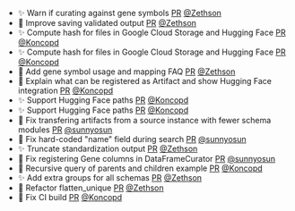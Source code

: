 - ✨ Warn if curating against gene symbols [PR](https://github.com/laminlabs/lamindb/pull/2142) [@Zethson](https://github.com/Zethson)
- 🎨 Improve saving validated output [PR](https://github.com/laminlabs/lamindb/pull/2140) [@Zethson](https://github.com/Zethson)
- ✨ Compute hash for files in Google Cloud Storage and Hugging Face [PR](https://github.com/laminlabs/lamindb/pull/2139) [@Koncopd](https://github.com/Koncopd)
- ✨ Compute hash for files in Google Cloud Storage and Hugging Face [PR](https://github.com/laminlabs/lamindb-setup/pull/898) [@Koncopd](https://github.com/Koncopd)
- 📝 Add gene symbol usage and  mapping FAQ [PR](https://github.com/laminlabs/lamindb/pull/2134) [@Zethson](https://github.com/Zethson)
- 📝 Explain what can be registered as Artifact and show Hugging Face integration [PR](https://github.com/laminlabs/lamindb/pull/2136) [@Koncopd](https://github.com/Koncopd)
- ✨ Support Hugging Face paths [PR](https://github.com/laminlabs/lamindb/pull/2128) [@Koncopd](https://github.com/Koncopd)
- ✨ Support Hugging Face paths [PR](https://github.com/laminlabs/lamindb-setup/pull/897) [@Koncopd](https://github.com/Koncopd)
- 🐛 Fix transfering artifacts from a source instance with fewer schema modules [PR](https://github.com/laminlabs/lamindb/pull/2132) [@sunnyosun](https://github.com/sunnyosun)
- 🐛 Fix hard-coded "name" field during search [PR](https://github.com/laminlabs/lamindb/pull/2130) [@sunnyosun](https://github.com/sunnyosun)
- ✨ Truncate standardization output [PR](https://github.com/laminlabs/lamindb/pull/2103) [@Zethson](https://github.com/Zethson)
- 🐛 Fix registering Gene columns in DataFrameCurator [PR](https://github.com/laminlabs/lamindb/pull/2131) [@sunnyosun](https://github.com/sunnyosun)
- 📝 Recursive query of parents and children example [PR](https://github.com/laminlabs/lamindb/pull/2126) [@Koncopd](https://github.com/Koncopd)
- ✨ Add extra groups for all schemas [PR](https://github.com/laminlabs/lamindb/pull/2123) [@Zethson](https://github.com/Zethson)
- 🎨 Refactor flatten_unique [PR](https://github.com/laminlabs/lamindb/pull/2121) [@Zethson](https://github.com/Zethson)
- 💚 Fix CI build [PR](https://github.com/laminlabs/lamindb-setup/pull/896) [@Koncopd](https://github.com/Koncopd)
